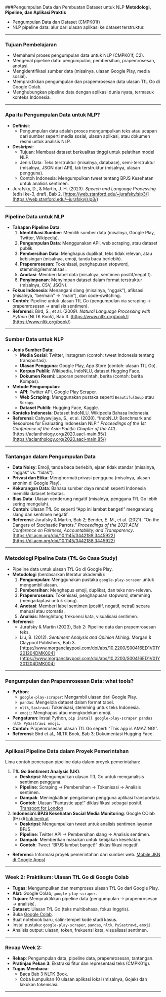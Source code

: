 

###Pengumpulan Data dan Pembuatan Dataset untuk NLP 
**Metodologi, Pipeline, dan Aplikasi Praktis**  
  - Pengumpulan Data dan Dataset (CMPK01f)  
  - NLP pipeline data: alur dari ulasan aplikasi ke dataset terstruktur.  
---

### Tujuan Pembelajaran
- Memahami proses pengumpulan data untuk NLP (CMPK01f, C2).  
- Mengenal pipeline data: pengumpulan, pembersihan, prapemrosesan, anotasi.  
- Mengidentifikasi sumber data (misalnya, ulasan Google Play, media sosial).  
- Mempraktikkan pengumpulan dan prapemrosesan data ulasan TfL Go di Google Colab.  
- Menghubungkan pipeline data dengan aplikasi dunia nyata, termasuk konteks Indonesia.  

---

### Apa itu Pengumpulan Data untuk NLP?
- **Definisi**:  
  - Pengumpulan data adalah proses mengumpulkan teks atau ucapan dari sumber seperti media sosial, ulasan aplikasi, atau dokumen resmi untuk analisis NLP.  
- **Deskripsi**:  
  - Tujuan: Membuat dataset berkualitas tinggi untuk pelatihan model NLP.  
  - Jenis Data: Teks terstruktur (misalnya, database), semi-terstruktur (misalnya, JSON dari API), tak terstruktur (misalnya, ulasan pengguna).  
  - Contoh Indonesia: Mengumpulkan tweet tentang BPJS Kesehatan untuk analisis sentimen.  
- Jurafsky, D., & Martin, J. H. (2023). *Speech and Language Processing* (edisi ke-3, draf), Bab 2. [https://web.stanford.edu/~jurafsky/slp3/](https://web.stanford.edu/~jurafsky/slp3/)  

---

### Pipeline Data untuk NLP
- **Tahapan Pipeline Data**:  
  1. **Identifikasi Sumber**: Memilih sumber data (misalnya, Google Play, Twitter, Wikipedia).  
  2. **Pengumpulan Data**: Menggunakan API, web scraping, atau dataset publik.  
  3. **Pembersihan Data**: Menghapus duplikat, teks tidak relevan, atau kebisingan (misalnya, emoji, tanda baca berlebih).  
  4. **Prapemrosesan**: Tokenisasi, penghapusan stopword, stemming/lemmatisasi.  
  5. **Anotasi**: Memberi label data (misalnya, sentimen positif/negatif).  
  6. **Penyimpanan**: Menyimpan dataset dalam format terstruktur (misalnya, CSV, JSON).  
- **Fokus Indonesia**: Menangani slang (misalnya, “nggak”), afiksasi (misalnya, “bermain” → “main”), dan code-switching.  
- **Contoh**: Pipeline untuk ulasan TfL Go (pengumpulan via scraping → prapemrosesan → analisis sentimen).  
- **Referensi**: Bird, S., et al. (2009). *Natural Language Processing with Python* (NLTK Book), Bab 3. [https://www.nltk.org/book/](https://www.nltk.org/book/)  

---

### Sumber Data untuk NLP
- **Jenis Sumber Data**:  
  - **Media Sosial**: Twitter, Instagram (contoh: tweet Indonesia tentang transportasi).  
  - **Ulasan Pengguna**: Google Play, App Store (contoh: ulasan TfL Go).  
  - **Korpus Publik**: Wikipedia, IndoNLU, dataset Hugging Face.  
  - **Dokumen Resmi**: Laporan pemerintah, berita (contoh: berita Kompas).  
- **Metode Pengumpulan**:  
  - **API**: Twitter API, Google Play Scraper.  
  - **Web Scraping**: Menggunakan pustaka seperti `BeautifulSoup` atau `Scrapy`.  
  - **Dataset Publik**: Hugging Face, Kaggle.  
- **Konteks Indonesia**: Dataset IndoNLU, Wikipedia Bahasa Indonesia.  
- **Referensi**: Cahyawijaya, S., et al. (2020). “IndoNLU: Benchmark and Resources for Evaluating Indonesian NLP.” *Proceedings of the 1st Conference of the Asia-Pacific Chapter of the ACL*. [https://aclanthology.org/2020.aacl-main.85/](https://aclanthology.org/2020.aacl-main.85/)  

---

### Tantangan dalam Pengumpulan Data
- **Data Noisy**: Emoji, tanda baca berlebih, ejaan tidak standar (misalnya, “nggak” vs. “tidak”).  
- **Privasi dan Etika**: Menghormati privasi pengguna (misalnya, ulasan anonim di Google Play).  
- **Kekurangan Data**: Bahasa sumber daya rendah seperti Indonesia memiliki dataset terbatas.  
- **Bias Data**: Ulasan cenderung negatif (misalnya, pengguna TfL Go lebih sering mengeluh).  
- **Contoh**: Ulasan TfL Go seperti “App ini lambat banget!” mengandung slang dan sentimen negatif.  
- **Referensi**: Jurafsky & Martin, Bab 2; Bender, E. M., et al. (2021). “On the Dangers of Stochastic Parrots.” *Proceedings of the 2021 ACM Conference on Fairness, Accountability, and Transparency*. [https://dl.acm.org/doi/10.1145/3442188.3445922](https://dl.acm.org/doi/10.1145/3442188.3445922)  

---

### Metodologi Pipeline Data (TfL Go Case Study)
- Pipeline data untuk ulasan TfL Go di Google Play.  
- **Metodologi** (berdasarkan literatur akademik):  
  1. **Pengumpulan**: Menggunakan pustaka `google-play-scraper` untuk mengambil ulasan.  
  2. **Pembersihan**: Menghapus emoji, duplikat, dan teks non-relevan.  
  3. **Prapemrosesan**: Tokenisasi, penghapusan stopword, stemming (mengadaptasi untuk slang).  
  4. **Anotasi**: Memberi label sentimen (positif, negatif, netral) secara manual atau otomatis.  
  5. **Analisis**: Menghitung frekuensi kata, visualisasi sentimen.  
- **Referensi**:  
  - Jurafsky & Martin (2023), Bab 2: Pipeline data dan prapemrosesan teks.  
  - Liu, B. (2012). *Sentiment Analysis and Opinion Mining*. Morgan & Claypool Publishers, Bab 3. [https://www.morganclaypool.com/doi/abs/10.2200/S00416ED1V01Y201204DMK004](https://www.morganclaypool.com/doi/abs/10.2200/S00416ED1V01Y201204DMK004)  

---

### Pengumpulan dan Prapemrosesan Data: what tools?
- **Python**:  
  - `google-play-scraper`: Mengambil ulasan dari Google Play.  
  - `pandas`: Mengelola dataset dalam format tabel.  
  - `nltk`, `Sastrawi`: Tokenisasi, stemming untuk teks Indonesia.  
  - `emoji`: Menghapus atau mengkodekan emoji.  
- **Pengaturan**: Instal Python, `pip install google-play-scraper pandas nltk PySastrawi emoji`.  
- **Contoh**: Prapemrosesan ulasan TfL Go seperti “This app is AMAZING!”.  
- **Referensi**: Bird et al., NLTK Book, Bab 3; Dokumentasi Hugging Face.  

---

### Aplikasi Pipeline Data dalam Proyek Pemerintahan
Lima contoh penerapan pipeline data dalam proyek pemerintahan:  
1. **TfL Go Sentiment Analysis (UK)**:  
   - **Deskripsi**: Mengumpulkan ulasan TfL Go untuk menganalisis sentimen pengguna.  
   - **Pipeline**: Scraping → Pembersihan → Tokenisasi → Analisis sentimen.  
   - **Dampak**: Meningkatkan pengalaman pengguna aplikasi transportasi.  
   - **Contoh**: Ulasan “Fantastic app!” diklasifikasi sebagai positif.  [Transport for London](https://play.google.com/store/apps/details?id=uk.gov.tfl.gotfl&hl=en_GB)
2. **Indonesia’s BPJS Kesehatan Social Media Monitoring**:
   Google COlab (IH) di [link berikut](https://colab.research.google.com/drive/1F67OUFULNBBTTe-DgMHo5e7a8J2sjZgy#scrollTo=lkr3a1TRC6h-) 
   - **Deskripsi**: Mengumpulkan tweet untuk analisis sentimen layanan BPJS.  
   - **Pipeline**: Twitter API → Pembersihan slang → Analisis sentimen.  
   - **Dampak**: Memberikan masukan untuk kebijakan kesehatan.  
   - **Contoh**: Tweet “BPJS lambat banget!” diklasifikasi negatif.  
- **Referensi**: Informasi proyek pemerintahan dari sumber web.  [Mobile JKN di Google Apps](https://play.google.com/store/apps/details?id=app.bpjs.mobile&hl=id&pli=1))

---

### Week 2: Praktikum: Ulasan TfL Go di Google Colab
- **Tugas**: Mengumpulkan dan memproses ulasan TfL Go dari Google Play.  
- **Alat**: Google Colab, `google-play-scraper`.  
- **Tujuan**: Mempraktikkan pipeline data (pengumpulan → prapemrosesan → analisis).  
- **Dataset**: Ulasan TfL Go (teks multibahasa, fokus Inggris).  
- Buka [Google Colab](https://colab.research.google.com).  
- Buat notebook baru, salin-tempel kode studi kasus.  
- Instal pustaka: `google-play-scraper`, `pandas`, `nltk`, `PySastrawi`, `emoji`.  
- Analisis output: ulasan, token, frekuensi kata, visualisasi sentimen.  



---



### Recap Week 2: 
- **Rekap**: Pengumpulan data, pipeline data, prapemrosesan, tantangan.  
- **Pratinjau Pekan 3**: Ekstraksi fitur dan representasi teks (CMPK01g).  
- **Tugas Membaca**:  
  - Baca Bab 3 NLTK Book.  
  - Coba kumpulkan 10 ulasan aplikasi lokal (misalnya, Gojek) dan lakukan tokenisasi.  

---
